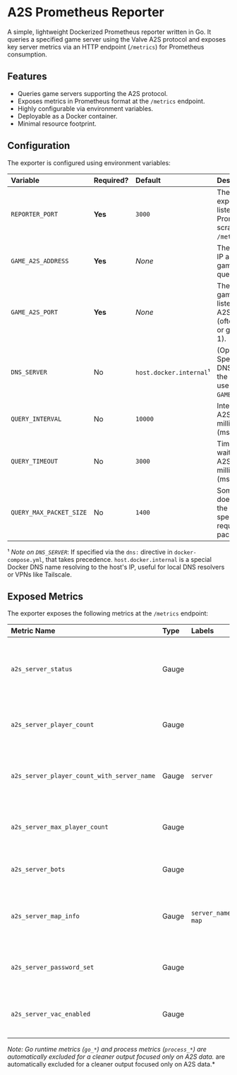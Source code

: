 # A2S Prometheus Reporter

[//]: # ([![Docker Pulls]&#40;https://img.shields.io/docker/pulls/your-dockerhub-username/a2s-exporter.svg&#41;]&#40;https://hub.docker.com/r/your-dockerhub-username/a2s-exporter&#41; <!-- Optional: Replace with your Docker Hub link -->)

[//]: # (<!-- Add other badges if you have them &#40;build status, license, etc.&#41; -->)

A simple, lightweight Dockerized Prometheus reporter written in Go. It queries a specified game server using the Valve A2S protocol and exposes key server metrics via an HTTP endpoint (`/metrics`) for Prometheus consumption.

## Features

*   Queries game servers supporting the A2S protocol.
*   Exposes metrics in Prometheus format at the `/metrics` endpoint.
*   Highly configurable via environment variables.
*   Deployable as a Docker container.
*   Minimal resource footprint.

## Configuration

The exporter is configured using environment variables:

| Variable              | Required? | Default                 | Description                                                                                                |
| :-------------------- | :-------- |:------------------------| :--------------------------------------------------------------------------------------------------------- |
| `REPORTER_PORT`       | **Yes**   | `3000`                  | The TCP port the exporter will listen on for Prometheus scrapes (e.g., `/metrics`).                         |
| `GAME_A2S_ADDRESS`    | **Yes**   | *None*                  | The hostname or IP address of the game server to query.                                                    |
| `GAME_A2S_PORT`       | **Yes**   | *None*                  | The UDP port the game server is listening on for A2S queries (often game port or game port + 1).           |
| `DNS_SERVER`          | No        | `host.docker.internal`¹ | (Optional) Specify a custom DNS server IP for the container to use for resolving `GAME_A2S_ADDRESS`.       |
| `QUERY_INTERVAL`      | No        | `10000`                 | Interval between A2S queries in milliseconds (ms).                                                          |
| `QUERY_TIMEOUT`       | No        | `3000`                  | Timeout for waiting for an A2S response in milliseconds (ms).                                               |
| `QUERY_MAX_PACKET_SIZE`| No        | `1400`                  | Some engine does not follow the protocol spec, and may require bigger packet buffer. |

¹ *Note on `DNS_SERVER`*: If specified via the `dns:` directive in `docker-compose.yml`, that takes precedence. `host.docker.internal` is a special Docker DNS name resolving to the host's IP, useful for local DNS resolvers or VPNs like Tailscale.

## Exposed Metrics

The exporter exposes the following metrics at the `/metrics` endpoint:

| Metric Name                           | Type  | Labels                     | Description                                               |
| :------------------------------------ | :---- | :------------------------- | :-------------------------------------------------------- |
| `a2s_server_status`                   | Gauge |                            | 1 if the server responded successfully to the query, 0 if not. |
| `a2s_server_player_count`             | Gauge |                            | Current number of human players on the server.            |
| `a2s_server_player_count_with_server_name` | Gauge | `server`                   | Current player count labelled with the server name.      |
| `a2s_server_max_player_count`         | Gauge |                            | Maximum number of players allowed by the server.          |
| `a2s_server_bots`                     | Gauge |                            | Number of bots (AI players) on the server.                  |
| `a2s_server_map_info`                 | Gauge | `server_name`, `map`       | Value is 1, contains current map and server name as labels. |
| `a2s_server_password_set`             | Gauge |                            | 1 if the server is password protected, 0 if public.       |
| `a2s_server_vac_enabled`              | Gauge |                            | 1 if Valve Anti-Cheat (VAC) is enabled, 0 if not.         |

*Note: Go runtime metrics (`go_*`) and process metrics (`process_*`) are automatically excluded for a cleaner output focused only on A2S data.* are automatically excluded for a cleaner output focused only on A2S data.*